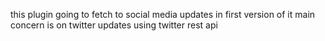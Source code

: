this plugin going to fetch to social media updates
in first version of it main concern is on twitter updates using 
twitter rest api
